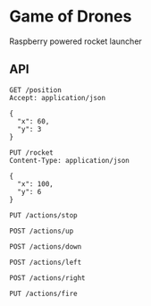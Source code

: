# Game of Drones

Raspberry powered rocket launcher

## API

```
GET /position
Accept: application/json

{
  "x": 60,
  "y": 3
}
```

```
PUT /rocket
Content-Type: application/json

{
  "x": 100,
  "y": 6
}
```

```
PUT /actions/stop
```

```
POST /actions/up
```

```
POST /actions/down
```

```
POST /actions/left
```

```
POST /actions/right
```

```
PUT /actions/fire
```




